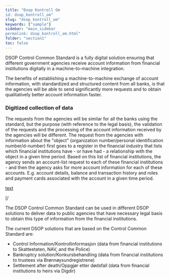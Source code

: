 ```yaml
---
title: "Dsop Kontroll Om
id: dsop_kontroll_om"
slug: "dsop_kontroll_om"
keywords: ["sample"]
sidebar: "main_sidebar
permalink: dsop_kontroll_om.html"
folder: "section1"
toc: false
---
```


DSOP Control Common Standard is a fully digital solution ensuring that different government agencies receive account
information from financial institutions digitally in a machine-to-machine integration.

The benefits of establishing a machine-to-machine exchange of account information, with standardized and structured
content from all banks, is that the agencies will be able to send significantly more requests and
to obtain qualitatively better account information faster.

### Digitized collection of data
The requests from the agencies will be similar for all the banks using the standard, but the purpose (with reference to
the legal basis), the validation of the requests and
the processing of the account information received by the agencies will be different. The request from the agencies with
information about the "object" (organization number/personal identification number/d-number) first goes to a register in
the financial industry that lists which financial institutions have - or have had - a relationship with the object in a
given time period. Based on this list of financial institutions, the agency sends an account-list request to each of these
financial institutions - and then the agency asks for more account information for each of these accounts. E.g. account
details, balance and transaction history and roles and payment cards associated with the account in a given time period.

[text](dsop_kontroll_om.md)

[/

The DSOP Control Common Standard can be used in different DSOP solutions to deliver data to public agencies that have
necessary legal basis to obtain this type of information from the financial institutions.

The current DSOP solutions that are based on the Control Common Standard are:
-	Control Information/Kontrollinformasjon (data from financial institutions to Skatteetaten, NAV, and the Police)
-	Bankruptcy solution/Konkursbehandling (data from financial institutions to trustees via Brønnøysundregistrene)
-	Settlement after death/Oppgjør etter dødsfall (data from financial institutions to heirs via Digdir)
